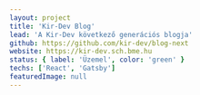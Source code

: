 ```yaml
---
layout: project
title: 'Kir-Dev Blog'
lead: 'A Kir-Dev következő generációs blogja'
github: https://github.com/kir-dev/blog-next
website: https://kir-dev.sch.bme.hu
status: { label: 'Üzemel', color: 'green' }
techs: ['React', 'Gatsby']
featuredImage: null
---
```

